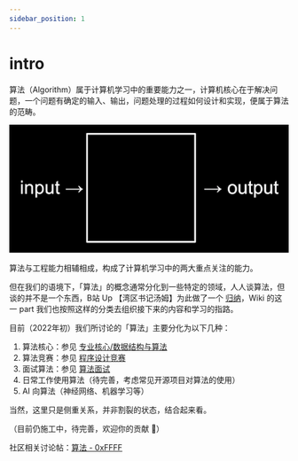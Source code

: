 ```yaml
---
sidebar_position: 1
---
```


# intro
算法（Algorithm）属于计算机学习中的重要能力之一，计算机核心在于解决问题，一个问题有确定的输入、输出，问题处理的过程如何设计和实现，便属于算法的范畴。

![](./img/cs50-what-is-algorithm.png)

算法与工程能力相辅相成，构成了计算机学习中的两大重点关注的能力。

但在我们的语境下，「算法」的概念通常分化到一些特定的领域，人人谈算法，但谈的并不是一个东西，B站 Up 【湾区书记汤姆】为此做了一个 [归纳](https://www.bilibili.com/video/BV1br4y1z784/?p=1)，Wiki 的这一 part 我们也按照这样的分类去组织接下来的内容和学习的指路。  

目前（2022年初）我们所讨论的「算法」主要分化为以下几种：

1. 算法核心：参见 [专业核心/数据结构与算法](/category/data-structures-and-algorithms)
2. 算法竞赛：参见 [程序设计竞赛](/archive/subdivision/algorithm-application/programming-contest)
3. 面试算法：参见 [算法面试](/archive/subdivision/algorithm-application/job-interview)
4. 日常工作使用算法（待完善，考虑常见开源项目对算法的使用）
5. AI 向算法（神经网络、机器学习等）

当然，这里只是侧重关系，并非割裂的状态，结合起来看。

（目前仍施工中，待完善，欢迎你的贡献 👏）

社区相关讨论帖：[算法 - 0xFFFF](https://0xffff.one/t/algorithm)
